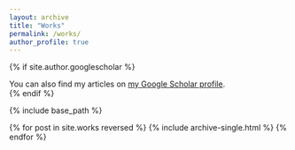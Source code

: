 ```yaml
---
layout: archive
title: "Works"
permalink: /works/
author_profile: true
---
```


{% if site.author.googlescholar %}
  <div class="wordwrap">You can also find my articles on <a href="{{site.author.googlescholar}}">my Google Scholar profile</a>.</div>
{% endif %}

{% include base_path %}

{% for post in site.works reversed %}
  {% include archive-single.html %}
{% endfor %}
